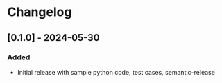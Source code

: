 # Changelog

## [0.1.0] - 2024-05-30
### Added
- Initial release with sample python code, test cases, semantic-release
